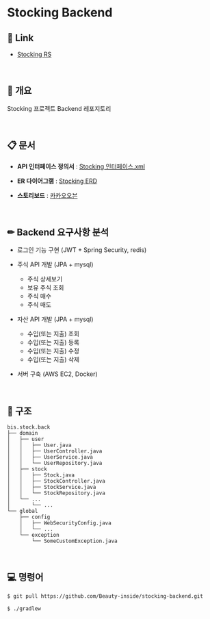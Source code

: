 # Stocking Backend

## 🔗 Link

 - [Stocking RS](http://13.209.5.25:8080/)

<br>

## 📃 개요

Stocking 프로젝트 Backend 레포지토리

<br>

## 📋 문서

 - __API 인터페이스 정의서__ : [Stocking 인터페이스.xml](https://docs.google.com/spreadsheets/d/182aLbTaK65A3b54N6PWPdKt8OSbjQdrZvL_DBAccawo/edit?usp=sharing)  

 - __ER 다이어그램__ : [Stocking ERD](https://www.erdcloud.com/d/ZQjY97KMQrEthMPyn)  

 - __스토리보드__ : [카카오오븐](https://ovenapp.io/view/DOhZ6TnDKWFjINtQKjnj2RAulxojOZCb#3QyvB)

<br>

## ✏ Backend 요구사항 분석  

- 로그인 기능 구현 (JWT + Spring Security, redis)  

- 주식 API 개발 (JPA + mysql)
  - 주식 상세보기
  - 보유 주식 조회
  - 주식 매수
  - 주식 매도  

- 자산 API 개발 (JPA + mysql)  
  - 수입(또는 지출) 조회
  - 수입(또는 지출) 등록
  - 수입(또는 지출) 수정
  - 수입(또는 지출) 삭제
 
- 서버 구축 (AWS EC2, Docker)  

<br>

## 🔨 구조

```
bis.stock.back
├── domain
│   ├── user
│   │   ├── User.java
│   │   ├── UserController.java
│   │   ├── UserService.java
│   │   └── UserRepository.java
│   ├── stock
│   │   ├── Stock.java
│   │   ├── StockController.java
│   │   ├── StockService.java
│   │   └── StockRepository.java
│   └── ...
│       └── ...
└── global
    ├── config
    │   ├── WebSecurityConfig.java
    │   └── ...
    └── exception
        └── SomeCustomException.java
```

<br>

## 💻 명령어

```bash
$ git pull https://github.com/Beauty-inside/stocking-backend.git

$ ./gradlew
```
